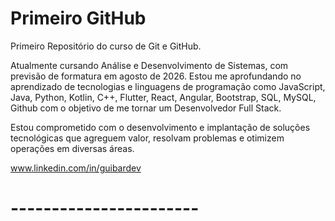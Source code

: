 # Primeiro GitHub

Primeiro Repositório do curso de Git e GitHub.

Atualmente cursando Análise e Desenvolvimento de Sistemas, com previsão de formatura em agosto de 2026. Estou me aprofundando no aprendizado de tecnologias e linguagens de programação como JavaScript, Java, Python, Kotlin, C++, Flutter, React, Angular, Bootstrap, SQL, MySQL, Github com o objetivo de me tornar um Desenvolvedor Full Stack.

Estou comprometido com o desenvolvimento e implantação de soluções tecnológicas que agreguem valor, resolvam problemas e otimizem operações em diversas áreas.

 www.linkedin.com/in/guibardev
 
 # -----------------------

